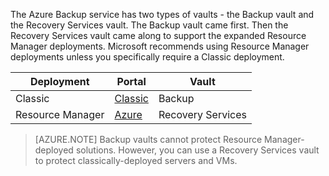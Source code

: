 The Azure Backup service has two types of vaults - the Backup vault and the Recovery Services vault. The Backup vault came first. Then the Recovery Services vault came along to support the expanded Resource Manager deployments. Microsoft recommends using Resource Manager deployments unless you specifically require a Classic deployment.

| **Deployment** | **Portal** | **Vault** |
|-----------|------|-----|
|Classic|[Classic](https://manage.windowsazure.com)|Backup|
|Resource Manager|[Azure](https://portal.azure.com)|Recovery Services|

> [AZURE.NOTE] Backup vaults cannot protect Resource Manager-deployed solutions. However, you can use a Recovery Services vault to protect classically-deployed servers and VMs.  
